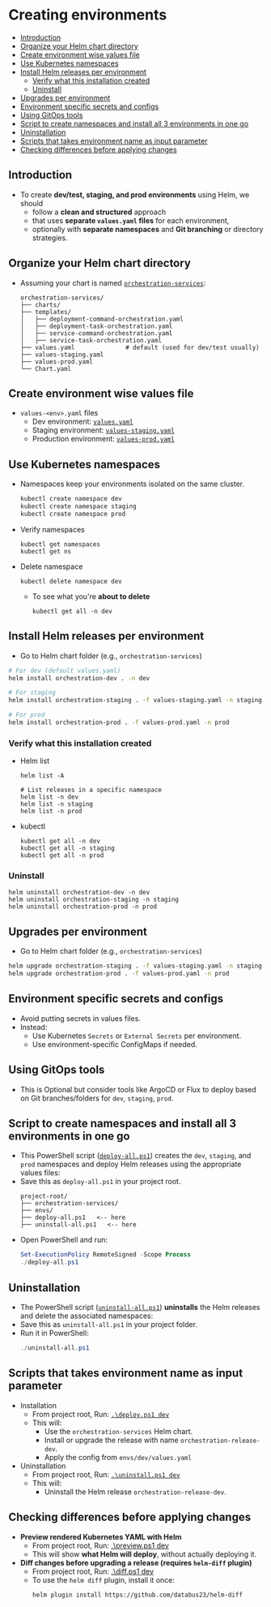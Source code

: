# Creating environments
- [Introduction](#introduction)
- [Organize your Helm chart directory](#organize-your-helm-chart-directory)
- [Create environment wise values file](#create-environment-wise-values-file)
- [Use Kubernetes namespaces](#use-kubernetes-namespaces)
- [Install Helm releases per environment](#install-helm-releases-per-environment)
  - [Verify what this installation created](#verify-what-this-installation-created)
  - [Uninstall](#uninstall)
- [Upgrades per environment](#upgrades-per-environment)
- [Environment specific secrets and configs](#environment-specific-secrets-and-configs)
- [Using GitOps tools](#using-gitops-tools)
- [Script to create namespaces and install all 3 environments in one go](#script-to-create-namespaces-and-install-all-3-environments-in-one-go)
- [Uninstallation](#uninstallation)
- [Scripts that takes environment name as input parameter](#scripts-that-takes-environment-name-as-input-parameter)
- [Checking differences before applying changes](#checking-differences-before-applying-changes)
## Introduction
- To create **dev/test, staging, and prod environments** using Helm, we should
  - follow a **clean and structured** approach
  - that uses **separate `values.yaml` files** for each environment,
  - optionally with **separate namespaces** and **Git branching** or directory strategies.

## Organize your Helm chart directory
- Assuming your chart is named [`orchestration-services`](https://github.com/sbhrwl/microservices/tree/main/helmcharts/deploy/orchestration-services):
  ```
  orchestration-services/
  ├── charts/
  ├── templates/
  │   ├── deployment-command-orchestration.yaml
  │   ├── deployment-task-orchestration.yaml
  │   ├── service-command-orchestration.yaml
  │   ├── service-task-orchestration.yaml
  ├── values.yaml              # default (used for dev/test usually)
  ├── values-staging.yaml
  ├── values-prod.yaml
  └── Chart.yaml
  ```
## Create environment wise values file
- `values-<env>.yaml` files
  - Dev environment: [`values.yaml`](https://github.com/sbhrwl/microservices/blob/main/helmcharts/deploy/orchestration-services/values.yaml)
  - Staging environment: [`values-staging.yaml`](https://github.com/sbhrwl/microservices/blob/main/designingmicroservices/helmcharts/deploy/orchestration-services/values-staging.yaml)
  - Production environment: [`values-prod.yaml`](https://github.com/sbhrwl/microservices/blob/main/helmcharts/deploy/orchestration-services/values-prod.yaml)
## Use Kubernetes namespaces
- Namespaces keep your environments isolated on the same cluster.
  ```bash
  kubectl create namespace dev
  kubectl create namespace staging
  kubectl create namespace prod
  ```
- Verify namespaces
  ```
  kubectl get namespaces
  kubectl get ns
  ```
- Delete namespace
  ```
  kubectl delete namespace dev
  ```
  - To see what you're **about to delete**
    ```
    kubectl get all -n dev
    ``` 
## Install Helm releases per environment
- Go to Helm chart folder (e.g., `orchestration-services`)
```bash
# For dev (default values.yaml)
helm install orchestration-dev . -n dev

# For staging
helm install orchestration-staging . -f values-staging.yaml -n staging

# For prod
helm install orchestration-prod . -f values-prod.yaml -n prod
```
### Verify what this installation created
- Helm list
  ```
  helm list -A

  # List releases in a specific namespace
  helm list -n dev
  helm list -n staging
  helm list -n prod
  ```
- kubectl
  ```
  kubectl get all -n dev
  kubectl get all -n staging
  kubectl get all -n prod
  ```
### Uninstall
```
helm uninstall orchestration-dev -n dev
helm uninstall orchestration-staging -n staging
helm uninstall orchestration-prod -n prod
```
## Upgrades per environment
- Go to Helm chart folder (e.g., `orchestration-services`)
```bash
helm upgrade orchestration-staging . -f values-staging.yaml -n staging
helm upgrade orchestration-prod . -f values-prod.yaml -n prod
```
## Environment specific secrets and configs
- Avoid putting secrets in values files.
- Instead:
  * Use Kubernetes `Secrets` or `External Secrets` per environment.
  * Use environment-specific ConfigMaps if needed.
## Using GitOps tools
- This is Optional but consider tools like ArgoCD or Flux to deploy based on Git branches/folders for `dev`, `staging`, `prod`.

## Script to create namespaces and install all 3 environments in one go
- This PowerShell script ([`deploy-all.ps1`](https://github.com/sbhrwl/microservices/blob/main/helmcharts/deploy/deploy-all.ps1)) creates the `dev`, `staging`, and `prod` namespaces and deploy Helm releases using the appropriate values files:
- Save this as `deploy-all.ps1` in your project root.
  ```
  project-root/
  ├── orchestration-services/
  ├── envs/
  ├── deploy-all.ps1   <-- here
  ├── uninstall-all.ps1   <-- here
  ```
- Open PowerShell and run:
  ```powershell
  Set-ExecutionPolicy RemoteSigned -Scope Process
  ./deploy-all.ps1
  ```
## Uninstallation
- The PowerShell script ([`uninstall-all.ps1`](https://github.com/sbhrwl/microservices/blob/main/helmcharts/deploy/uninstall-all.ps1)) **uninstalls** the Helm releases and delete the associated namespaces:
- Save this as `uninstall-all.ps1` in your project folder.
- Run it in PowerShell:
  ```powershell
  ./uninstall-all.ps1
  ```
## Scripts that takes environment name as input parameter
- Installation
  - From project root, Run: [`.\deploy.ps1 dev`](https://github.com/sbhrwl/microservices/blob/main/helmcharts/deploy/deploy.ps1)
  - This will:
    - Use the `orchestration-services` Helm chart.
    - Install or upgrade the release with name `orchestration-release-dev`.
    - Apply the config from `envs/dev/values.yaml`
- Uninstallation
  - From project root, Run: [`.\uninstall.ps1 dev`](https://github.com/sbhrwl/microservices/blob/main/helmcharts/deploy/uninstall.ps1)
  - This will:
    - Uninstall the Helm release `orchestration-release-dev`.
## Checking differences before applying changes
- **Preview rendered Kubernetes YAML with Helm**
  - From project root, Run: [.\preview.ps1 dev](https://github.com/sbhrwl/microservices/blob/main/helmcharts/deploy/preview.ps1)
  - This will show **what Helm will deploy**, without actually deploying it.
- **Diff changes before upgrading a release (requires `helm-diff` plugin)**
  - From project root, Run: [.\diff.ps1 dev](https://github.com/sbhrwl/microservices/blob/main/helmcharts/deploy/diff.ps1)
  - To use the `helm diff` plugin, install it once:
    ```bash
    helm plugin install https://github.com/databus23/helm-diff
    ```
